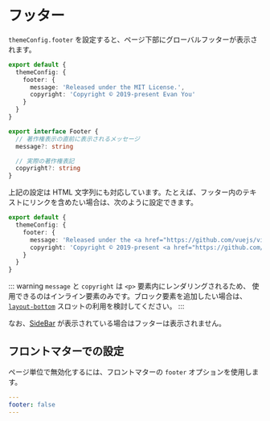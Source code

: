 # フッター

`themeConfig.footer` を設定すると、ページ下部にグローバルフッターが表示されます。

```ts
export default {
  themeConfig: {
    footer: {
      message: 'Released under the MIT License.',
      copyright: 'Copyright © 2019-present Evan You'
    }
  }
}
```

```ts
export interface Footer {
  // 著作権表示の直前に表示されるメッセージ
  message?: string

  // 実際の著作権表記
  copyright?: string
}
```

上記の設定は HTML 文字列にも対応しています。たとえば、フッター内のテキストにリンクを含めたい場合は、次のように設定できます。

```ts
export default {
  themeConfig: {
    footer: {
      message: 'Released under the <a href="https://github.com/vuejs/vitepress/blob/main/LICENSE">MIT License</a>.',
      copyright: 'Copyright © 2019-present <a href="https://github.com/yyx990803">Evan You</a>'
    }
  }
}
```

::: warning
`message` と `copyright` は `<p>` 要素内にレンダリングされるため、
使用できるのはインライン要素のみです。ブロック要素を追加したい場合は、
[`layout-bottom`](../guide/extending-default-theme#layout-slots) スロットの利用を検討してください。
:::

なお、[SideBar](./default-theme-sidebar) が表示されている場合はフッターは表示されません。

## フロントマターでの設定

ページ単位で無効化するには、フロントマターの `footer` オプションを使用します。

```yaml
---
footer: false
---
```

